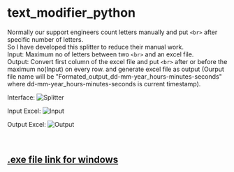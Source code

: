 # text_modifier_python


Normally our support engineers count letters manually and put `<br>` after specific number of letters. <br>
So I have developed this splitter to reduce their manual work.<br>
Input: Maximum no of letters between two `<br>` and an excel file.<br>
Output: Convert first column of the excel file and put `<br>` after or before the maximum no(Input) on every row. and generate excel file as output (Ourput file name will be "Formated_output_dd-mm-year_hours-minutes-seconds" where dd-mm-year_hours-minutes-seconds is current timestamp). 
<br>

Interface: 
![Splitter](https://user-images.githubusercontent.com/23745270/159394111-436b9f0b-173f-457b-8aba-a0fd6473522a.JPG)


Input Excel:
![Input](https://user-images.githubusercontent.com/23745270/159394068-56b7276a-dddd-4809-9054-5e416eeb258b.JPG)

Output Excel:
![Output](https://user-images.githubusercontent.com/23745270/159394093-005a1c4b-d581-4dfd-9e38-fe2ec73f964f.JPG)


<br>

<h2>
<a href="https://github.com/CSEKU160212/text_modifier_python/raw/main/V3/dist/SentenceFormatter_Excel_File_v3.exe">.exe file link for windows</a>
</h2>

